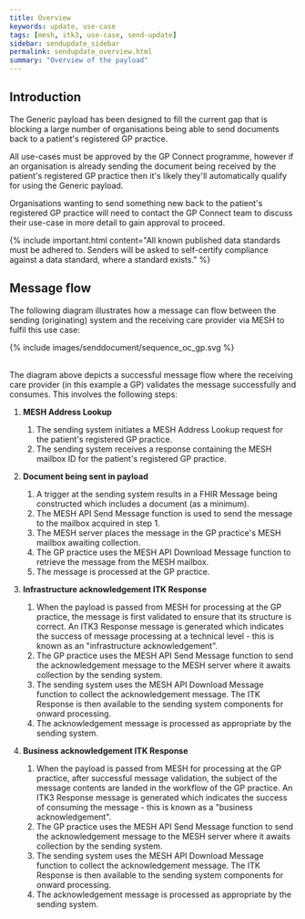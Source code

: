 ```yaml
---
title: Overview
keywords: update, use-case
tags: [mesh, itk3, use-case, send-update]
sidebar: sendupdate_sidebar
permalink: sendupdate_overview.html
summary: "Overview of the payload"
---
```


## Introduction ##

The Generic payload has been designed to fill the current gap that is blocking a large number of organisations being able to send documents back to a patient's registered GP practice.

All use-cases must be approved by the GP Connect programme, however if an organisation is already sending the document being received by the patient's registered GP practice then it's likely they'll automatically qualify for using the Generic payload.

Organisations wanting to send something new back to the patient's registered GP practice will need to contact the GP Connect team to discuss their use-case in more detail to gain approval to proceed.

{% include important.html content="All known published data standards must be adhered to. Senders will be asked to self-certify compliance against a data standard, where a standard exists." %}


## Message flow ##

The following diagram illustrates how a message can flow between the sending (originating) system and the receiving care provider via MESH to fulfil this use case:

<div style="max-width:100%;max-height:100%;display:block;margin: 0 auto;" >
	{% include images/senddocument/sequence_oc_gp.svg %}
</div>
<br/>


The diagram above depicts a successful message flow where the receiving care provider (in this example a GP) validates the message successfully and consumes. This involves the following steps:

1.  **MESH Address Lookup**

    1. The sending system initiates a MESH Address Lookup request for the patient's registered GP practice.
    2. The sending system receives a response containing the MESH mailbox ID for the patient's registered GP practice.

2.  **Document being sent in payload**

    1. A trigger at the sending system results in a FHIR Message being constructed which includes a document (as a minimum).
    2. The MESH API Send Message function is used to send the message to the mailbox acquired in step 1.
    3. The MESH server places the message in the GP practice's MESH mailbox awaiting collection.
    4. The GP practice uses the MESH API Download Message function to retrieve the message from the MESH mailbox.
    5. The message is processed at the GP practice.

3.  **Infrastructure acknowledgement ITK Response**

    1. When the payload is passed from MESH for processing at the GP practice, the message is first validated to ensure that its structure is correct. An ITK3 Response message is generated which indicates the success of message processing at a technical level - this is known as an "infrastructure acknowledgement". 
    2. The GP practice uses the MESH API Send Message function to send the acknowledgement message to the MESH server where it awaits collection by the sending system.
    3. The sending system uses the MESH API Download Message function to collect the acknowledgement message. The ITK Response is then available to the sending system components for onward processing.
    4. The acknowledgement message is processed as appropriate by the sending system.

4.  **Business acknowledgement ITK Response**

    1. When the payload is passed from MESH for processing at the GP practice, after successful message validation, the subject of the message contents are landed in the workflow of the GP practice. An ITK3 Response message is generated which indicates the success of consuming the message - this is known as a "business acknowledgement". 
    2. The GP practice uses the MESH API Send Message function to send the acknowledgement message to the MESH server where it awaits collection by the sending system.
    3. The sending system uses the MESH API Download Message function to collect the acknowledgement message. The ITK Response is then available to the sending system components for onward processing.
    4. The acknowledgement message is processed as appropriate by the sending system.


